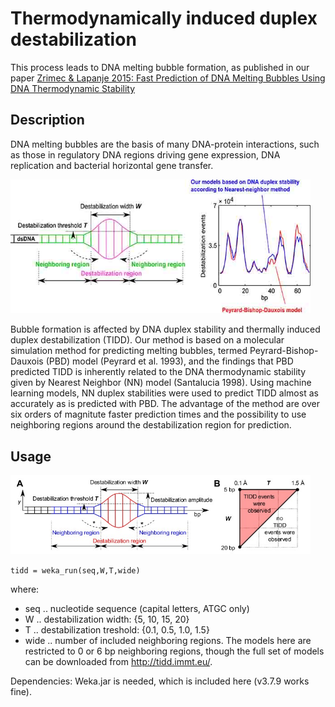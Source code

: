 # Thermodynamically induced duplex destabilization
This process leads to DNA melting bubble formation, as published in our paper [Zrimec & Lapanje 2015: Fast Prediction of DNA Melting Bubbles Using DNA Thermodynamic Stability](https://dx.doi.org/10.1109/TCBB.2015.2396057)

## Description
DNA melting bubbles are the basis of many DNA-protein interactions, such as those in regulatory DNA regions driving gene expression, DNA replication and bacterial horizontal gene transfer. 

<img src="https://github.com/JanZrimec/DNA_melting_bubbles_TIDD/blob/master/Figure1.jpg" width="480">

Bubble formation is affected by DNA duplex stability and thermally induced duplex destabilization (TIDD).
Our method is based on a molecular simulation method for predicting melting bubbles, termed Peyrard-Bishop-Dauxois (PBD) model (Peyrard et al. 1993), and the findings that PBD predicted TIDD is inherently related to the DNA thermodynamic stability given by Nearest Neighbor (NN) model (Santalucia 1998).
Using machine learning models, NN duplex stabilities were used to predict TIDD almost as accurately as is predicted with PBD.
The advantage of the method are over six orders of magnitute faster prediction times and the possibility to use neighboring regions around the destabilization region for prediction.

## Usage
<img src="https://github.com/JanZrimec/DNA_melting_bubbles_TIDD/blob/master/Figure_1.jpg" width="480">

```tidd = weka_run(seq,W,T,wide)```

where:
* seq	.. nucleotide sequence (capital letters, ATGC only)
* W	.. destabilization width: {5, 10, 15, 20}
* T	.. destabilization treshold: {0.1, 0.5, 1.0, 1.5}
* wide	.. number of included neighboring regions. The models here are restricted to 0 or 6 bp neighboring regions, though the full set of models can be downloaded from http://tidd.immt.eu/.

Dependencies: Weka.jar is needed, which is included here (v3.7.9 works fine).
